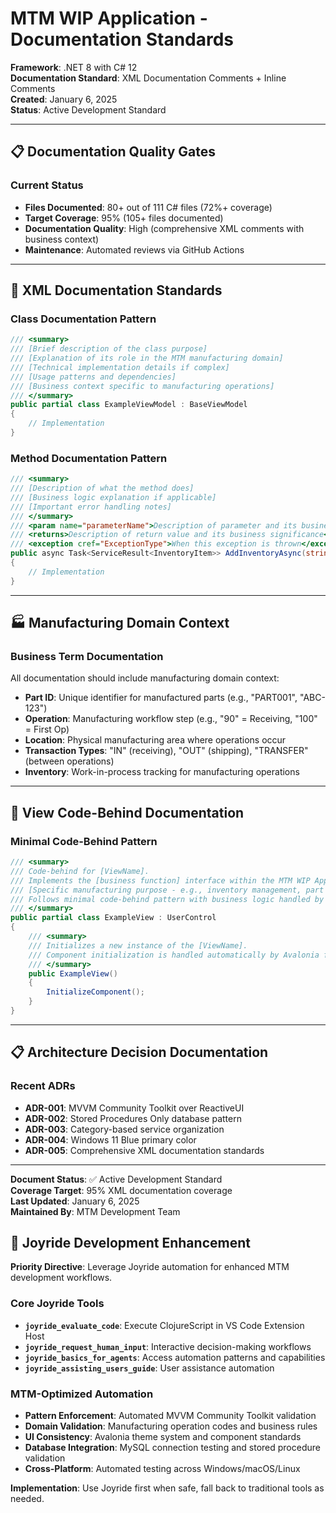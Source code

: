 # MTM WIP Application - Documentation Standards

**Framework**: .NET 8 with C# 12  
**Documentation Standard**: XML Documentation Comments + Inline Comments  
**Created**: January 6, 2025  
**Status**: Active Development Standard

---

## 📋 Documentation Quality Gates

### Current Status

- **Files Documented**: 80+ out of 111 C# files (72%+ coverage)
- **Target Coverage**: 95% (105+ files documented)
- **Documentation Quality**: High (comprehensive XML comments with business context)
- **Maintenance**: Automated reviews via GitHub Actions

---

## 🎯 XML Documentation Standards

### **Class Documentation Pattern**

```csharp
/// <summary>
/// [Brief description of the class purpose]
/// [Explanation of its role in the MTM manufacturing domain]
/// [Technical implementation details if complex]
/// [Usage patterns and dependencies]
/// [Business context specific to manufacturing operations]
/// </summary>
public partial class ExampleViewModel : BaseViewModel
{
    // Implementation
}
```

### **Method Documentation Pattern**

```csharp
/// <summary>
/// [Description of what the method does]
/// [Business logic explanation if applicable]
/// [Important error handling notes]
/// </summary>
/// <param name="parameterName">Description of parameter and its business meaning</param>
/// <returns>Description of return value and its business significance</returns>
/// <exception cref="ExceptionType">When this exception is thrown</exception>
public async Task<ServiceResult<InventoryItem>> AddInventoryAsync(string partId, string operation, int quantity)
{
    // Implementation
}
```

---

## 🏭 Manufacturing Domain Context

### **Business Term Documentation**

All documentation should include manufacturing domain context:

- **Part ID**: Unique identifier for manufactured parts (e.g., "PART001", "ABC-123")
- **Operation**: Manufacturing workflow step (e.g., "90" = Receiving, "100" = First Op)
- **Location**: Physical manufacturing area where operations occur
- **Transaction Types**: "IN" (receiving), "OUT" (shipping), "TRANSFER" (between operations)
- **Inventory**: Work-in-process tracking for manufacturing operations

---

## 📝 View Code-Behind Documentation

### **Minimal Code-Behind Pattern**

```csharp
/// <summary>
/// Code-behind for [ViewName].
/// Implements the [business function] interface within the MTM WIP Application.
/// [Specific manufacturing purpose - e.g., inventory management, part tracking]
/// Follows minimal code-behind pattern with business logic handled by corresponding ViewModel.
/// </summary>
public partial class ExampleView : UserControl
{
    /// <summary>
    /// Initializes a new instance of the [ViewName].
    /// Component initialization is handled automatically by Avalonia framework.
    /// </summary>
    public ExampleView()
    {
        InitializeComponent();
    }
}
```

---

## 📋 Architecture Decision Documentation

### **Recent ADRs**

- **ADR-001**: MVVM Community Toolkit over ReactiveUI
- **ADR-002**: Stored Procedures Only database pattern
- **ADR-003**: Category-based service organization
- **ADR-004**: Windows 11 Blue primary color
- **ADR-005**: Comprehensive XML documentation standards

---

**Document Status**: ✅ Active Development Standard  
**Coverage Target**: 95% XML documentation coverage  
**Last Updated**: January 6, 2025  
**Maintained By**: MTM Development Team

## 🚀 Joyride Development Enhancement

**Priority Directive**: Leverage Joyride automation for enhanced MTM development workflows.

### Core Joyride Tools

- **`joyride_evaluate_code`**: Execute ClojureScript in VS Code Extension Host
- **`joyride_request_human_input`**: Interactive decision-making workflows
- **`joyride_basics_for_agents`**: Access automation patterns and capabilities
- **`joyride_assisting_users_guide`**: User assistance automation

### MTM-Optimized Automation

- **Pattern Enforcement**: Automated MVVM Community Toolkit validation
- **Domain Validation**: Manufacturing operation codes and business rules
- **UI Consistency**: Avalonia theme system and component standards
- **Database Integration**: MySQL connection testing and stored procedure validation
- **Cross-Platform**: Automated testing across Windows/macOS/Linux

**Implementation**: Use Joyride first when safe, fall back to traditional tools as needed.
